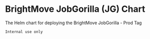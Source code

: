 # BrightMove JobGorilla (JG) Chart

The Helm chart for deploying the BrightMove JobGorilla - Prod Tag

    Internal use only
